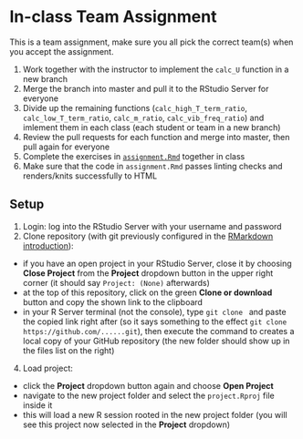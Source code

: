 # In-class Team Assignment

This is a team assignment, make sure you all pick the correct team(s) when you accept the assignment.
 1. Work together with the instructor to implement the `calc_U` function in a new branch
 2. Merge the branch into master and pull it to the RStudio Server for everyone
 3. Divide up the remaining functions (`calc_high_T_term_ratio`, `calc_low_T_term_ratio`, `calc_m_ratio`, `calc_vib_freq_ratio`) and imlement them in each class (each student or team in a new branch)
 4. Review the pull requests for each function and merge into master, then pull again for everyone
 5. Complete the exercises in [`assignment.Rmd`](assignment.Rmd) together in class
 6. Make sure that the code in `assignment.Rmd` passes linting checks and renders/knits successfully to HTML

## Setup

1. Login: log into the RStudio Server with your username and password
2. Clone repository (with git previously configured in the [RMarkdown introduction](../assignment-rmarkdown-intro/)):
  - if you have an open project in your RStudio Server, close it by choosing **Close Project** from the **Project** dropdown button in the upper right corner (it should say `Project: (None)` afterwards)
  - at the top of this repository, click on the green **Clone or download** button and copy the shown link to the clipboard
  - in your R Server terminal (not the console), type `git clone ` and paste the copied link right after (so it says something to the effect `git clone https://github.com/......git`), then execute the command to creates a local copy of your GitHub repository (the new folder should show up in the files list on the right)
4. Load project:
 - click the **Project** dropdown button again and choose **Open Project**
 - navigate to the new project folder and select the `project.Rproj` file inside it
 - this will load a new R session rooted in the new project folder (you will see this project now selected in the **Project** dropdown)

